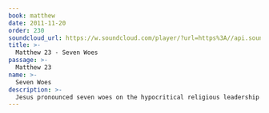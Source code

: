 ```yaml
---
book: matthew
date: 2011-11-20
order: 230
soundcloud_url: https://w.soundcloud.com/player/?url=https%3A//api.soundcloud.com/tracks/
title: >-
  Matthew 23 - Seven Woes
passage: >-
  Matthew 23
name: >-
  Seven Woes
description: >-
  Jesus pronounced seven woes on the hypocritical religious leadership of Jerusalem. He was deeply saddened by the unbelief of so many of the Jews.
---
```


